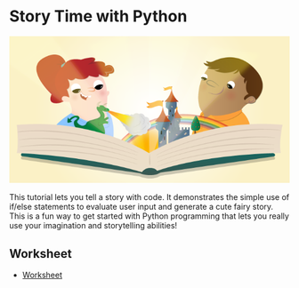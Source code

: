 # Story Time with Python

![](cover.png)

This tutorial lets you tell a story with code. It demonstrates the simple use of if/else statements to evaluate user input and generate a cute fairy story. This is a fun way to get started with Python programming that lets you really use your imagination and storytelling abilities!

## Worksheet

- [Worksheet](worksheet.md)
